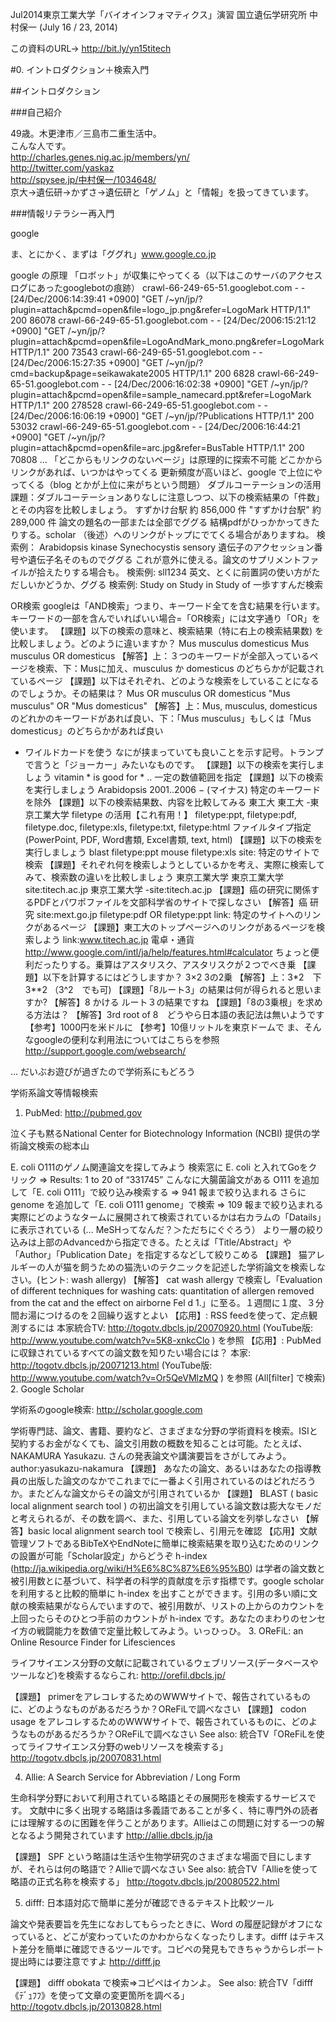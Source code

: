 Jul2014東京工業大学「バイオインフォマティクス」演習
国立遺伝学研究所
中村保一 (July 16 / 23, 2014)

この資料のURL→ http://bit.ly/yn15titech  

#0. イントロダクション＋検索入門  

##イントロダクション

###自己紹介

49歳。木更津市／三島市二重生活中。  
こんな人です。  
http://charles.genes.nig.ac.jp/members/yn/  
http://twitter.com/yaskaz  
http://spysee.jp/中村保一/1034648/  
京大→遺伝研→かずさ→遺伝研と「ゲノム」と「情報」を扱ってきています。  

###情報リテラシー再入門

google

ま、とにかく、まずは「ググれ」www.google.co.jp

google の原理
「ロボット」が収集にやってくる（以下はこのサーバのアクセスログにあったgooglebotの痕跡）
crawl-66-249-65-51.googlebot.com - - [24/Dec/2006:14:39:41 +0900] "GET /~yn/jp/?plugin=attach&pcmd=open&file=logo_jp.png&refer=LogoMark HTTP/1.1" 200 86078
crawl-66-249-65-51.googlebot.com - - [24/Dec/2006:15:21:12 +0900] "GET /~yn/jp/?plugin=attach&pcmd=open&file=LogoAndMark_mono.png&refer=LogoMark HTTP/1.1" 200 73543
crawl-66-249-65-51.googlebot.com - - [24/Dec/2006:15:27:35 +0900] "GET /~yn/jp/?cmd=backup&page=seikawakate2005 HTTP/1.1" 200 6828
crawl-66-249-65-51.googlebot.com - - [24/Dec/2006:16:02:38 +0900] "GET /~yn/jp/?plugin=attach&pcmd=open&file=sample_namecard.ppt&refer=LogoMark HTTP/1.1" 200 278528
crawl-66-249-65-51.googlebot.com - - [24/Dec/2006:16:06:19 +0900] "GET /~yn/jp/?Publications HTTP/1.1" 200 53032
crawl-66-249-65-51.googlebot.com - - [24/Dec/2006:16:44:21 +0900] "GET /~yn/jp/?plugin=attach&pcmd=open&file=arc.jpg&refer=BusTable HTTP/1.1" 200 70808
...
「どこからもリンクのないページ」は原理的に探索不可能
どこかからリンクがあれば、いつかはやってくる
更新頻度が高いほど、google で上位にやってくる（blog とかが上位に来がちという問題）
ダブルコーテーションの活用
課題：ダブルコーテーションありなしに注意しつつ、以下の検索結果の「件数」とその内容を比較しましょう。
すずかけ台駅 約 856,000 件
"すずかけ台駅" 約 289,000 件
論文の題名の一部または全部でググる
結構pdfがひっかかってきたりする。scholar （後述）へのリンクがトップにでてくる場合がありますね。
検索例：
Arabidopsis kinase
Synechocystis sensory
遺伝子のアクセッション番号や遺伝子名そのものでググる これが意外に使える。論文のサプリメントファイルが拾えたりする場合も。
検索例:
sll1234
英文、とくに前置詞の使い方がただしいかどうか、ググる
検索例:
Study on
Study in
Study of
一歩すすんだ検索

OR検索 googleは「AND検索」つまり、キーワード全てを含む結果を行います。
キーワードの一部を含んでいればいい場合=「OR検索」には文字通り「OR」を使います。
【課題】以下の検索の意味と、検索結果（特に右上の検索結果数) を比較しましょう。どのように違いますか？
Mus musculus domesticus
Mus musculus OR domesticus
【解答】上：３つのキーワードが全部入っているページを検索、下：Musに加え、musculus か domesticus のどちらかが記載されているページ
【課題】以下はそれぞれ、どのような検索をしていることになるのでしょうか。その結果は？
Mus OR musculus OR domesticus
"Mus musculus" OR "Mus domesticus"
【解答】上：Mus, musculus, domesticus のどれかのキーワードがあれば良い、下：「Mus musculus」もしくは「Mus domesticus」のどちらかがあれば良い
* ワイルドカードを使う
なにが挟まっていても良いことを示す記号。トランプで言うと「ジョーカー」みたいなものです。
【課題】以下の検索を実行しましょう
vitamin * is good for *
.. 一定の数値範囲を指定
【課題】以下の検索を実行しましょう
Arabidopsis 2001..2006
− (マイナス) 特定のキーワードを除外
【課題】以下の検索結果数、内容を比較してみる
東工大
東工大 -東京工業大学
filetype の活用【これ有用！】
filetype:ppt, filetype:pdf, filetype.doc, filetype:xls, filetype:txt, filetype:html
ファイルタイプ指定 (PowerPoint, PDF, Word書類, Excel書類, text, html)
【課題】以下の検索を実行しましょう
blast filetype:ppt
mouse filetype:xls
site: 特定のサイトで検索
【課題】それぞれ何を検索しようとしているかを考え、実際に検索してみて、検索数の違いを比較しましょう
東京工業大学
東京工業大学 site:titech.ac.jp
東京工業大学 -site:titech.ac.jp
【課題】癌の研究に関係するPDFとパワポファイルを文部科学省のサイトで探しなさい
【解答】癌 研究 site:mext.go.jp filetype:pdf OR filetype:ppt
link: 特定のサイトへのリンクがあるページ
【課題】東工大のトップページへのリンクがあるページを検索しよう
link:www.titech.ac.jp
電卓・通貨 http://www.google.com/intl/ja/help/features.html#calculator
ちょっと便利だったりする。乗算はアスタリスク、アスタリスクが２つでべき乗
【課題】以下を計算するにはどうしますか？
3×2
3の2乗
【解答】上：3*2　下 3**2 （3^2　でも可)
【課題】「8ルート3」の結果は何が得られると思いますか?
【解答】8 かける ルート３の結果ですね
【課題】「8の3乗根」を求める方法は？
【解答】3rd root of 8　どうやら日本語の表記法は無いようです
【参考】1000円を米ドルに
【参考】10億リットルを東京ドームで
ま、そんなgoogleの便利な利用法についてはこちらを参照 http://support.google.com/websearch/

 

… だいぶお遊びが過ぎたので学術系にもどろう

 

学術系論文等情報検索

1. PubMed: http://pubmed.gov

泣く子も黙るNational Center for Biotechnology Information (NCBI) 提供の学術論文検索の総本山

E. coli O111のゲノム関連論文を探してみよう
検索窓に E. coli と入れてGoをクリック ⇒ Results: 1 to 20 of “331745” こんなに大腸菌論文がある
O111 を追加して「E. coli O111」で絞り込み検索する ⇒ 941 報まで絞り込まれる
さらにgenome を追加して「E. coli O111 genome」で検索  ⇒ 109 報まで絞り込まれる
実際にどのようなタームに展開されて検索されているかは右カラムの「Datails」に表示されている (… MeSHってなんだ？＞ただちにぐぐろう）
より一層の絞り込みは上部のAdvancedから指定できる。たとえば「Title/Abstract」や「Author」「Publication Date」を指定するなどして絞りこめる
【課題】 猫アレルギーの人が猫を飼うための猫洗いのテクニックを記述した学術論文を検索しなさい。(ヒント: wash allergy)
【解答】 cat wash allergy で検索し「Evaluation of different techniques for washing cats: quantitation of allergen removed from the cat and the effect on airborne Fel d 1.」に至る。１週間に１度、３分間お湯につけるのを２回繰り返すとよい
【応用】: RSS feedを使って、定点観測するには
本家統合TV: http://togotv.dbcls.jp/20070920.html (YouTube版: http://www.youtube.com/watch?v=5K8-xnkcClo ) を参照
【応用】: PubMedに収録されているすべての論文数を知りたい場合には？
本家: http://togotv.dbcls.jp/20071213.html (YouTube版: http://www.youtube.com/watch?v=Or5QeVMlzMQ ) を参照 (All[filter] で検索)
2. Google Scholar

学術系のgoogle検索: http://scholar.google.com

学術専門誌、論文、書籍、要約など、さまざまな分野の学術資料を検索。ISIと契約するお金がなくても、論文引用数の概数を知ることは可能。たとえば、NAKAMURA Yasukazu. さんの発表論文や講演要旨をさがしてみよう。
author:yasukazu-nakamura
【課題】 あなたの論文、あるいはあなたの指導教員の出版した論文のなかでこれまでに一番よく引用されているのはどれだろうか。またどんな論文からその論文が引用されているか
【課題】 BLAST ( basic local alignment search tool ) の初出論文を引用している論文数は膨大なモノだと考えられるが、その数を調べ、また、引用している論文を列挙しなさい
【解答】basic local alignment search tool で検索し、引用元を確認
【応用】文献管理ソフトであるBibTeXやEndNoteに簡単に検索結果を取り込むためのリンクの設置が可能「Scholar設定」からどうぞ
h-index (http://ja.wikipedia.org/wiki/H%E6%8C%87%E6%95%B0) は学者の論文数と被引用数とに基づいて、科学者の科学的貢献度を示す指標です。google scholar を利用すると比較的簡単に h-index を出すことができます。引用の多い順に文献の検索結果がならんでいますので、被引用数が、リストの上からのカウントを上回ったらそのひとつ手前のカウントが h-index です。あなたのまわりのセンセイ方の戦闘能力を数値で定量比較してみよう。いっひっひ。
3. OReFiL: an Online Resource Finder for Lifesciences

ライフサイエンス分野の文献に記載されているウェブリソース(データベースやツールなど)を検索するならこれ: http://orefil.dbcls.jp/

【課題】 primerをアレコレするためのWWWサイトで、報告されているものに、どのようなものがあるだろうか？OReFiLで調べなさい
【課題】 codon usage をアレコレするためのWWWサイトで、報告されているものに、どのようなものがあるだろうか？OReFiLで調べなさい
See also: 統合TV「OReFiLを使ってライフサイエンス分野のwebリソースを検索する」 http://togotv.dbcls.jp/20070831.html

4. Allie: A Search Service for Abbreviation / Long Form

生命科学分野において利用されている略語とその展開形を検索するサービスです。 文献中に多く出現する略語は多義語であることが多く、特に専門外の読者には理解するのに困難を伴うことがあります。Allieはこの問題に対する一つの解となるよう開発されています http://allie.dbcls.jp/ja

【課題】 SPF という略語は生活や生物学研究のさまざまな場面で目にしますが、それらは何の略語で？Allieで調べなさい
See also: 統合TV「Allieを使って略語の正式名称を検索する」 http://togotv.dbcls.jp/20080522.html

5. difff: 日本語対応で簡単に差分が確認できるテキスト比較ツール

論文や発表要旨を先生になおしてもらったときに、Word の履歴記録がオフになっていると、どこが変わっていたのかわからなくなったりします。difff はテキスト差分を簡単に確認できるツールです。コピペの発見もできちゃうからレポート提出時には要注意ですよ http://difff.jp

【課題】 difff obokata で検索⇒コピペはイカンよ。
See also: 統合TV「difff《ﾃﾞｭﾌﾌ》を使って文章の変更箇所を調べる」 http://togotv.dbcls.jp/20130828.html

